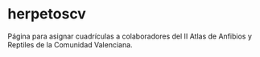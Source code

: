 # herpetoscv
Página para asignar cuadrículas a colaboradores del II Atlas de Anfibios y Reptiles de la Comunidad Valenciana.
